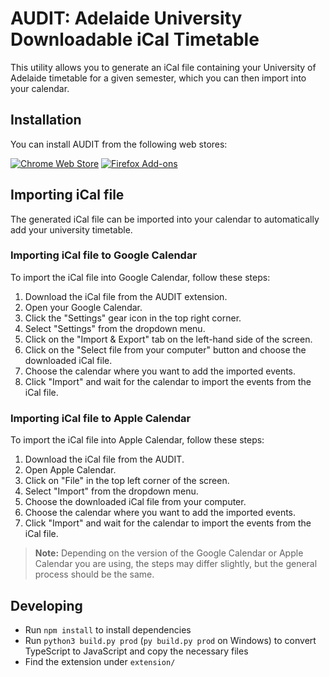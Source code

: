 # AUDIT: Adelaide University Downloadable iCal Timetable
This utility allows you to generate an iCal file containing your University of Adelaide timetable for a given semester, which you can then import into your calendar.

## Installation

You can install AUDIT from the following web stores:

[![Chrome Web Store](https://img.shields.io/chrome-web-store/v/[]?label=Chrome%20Web%20Store&logo=google-chrome&logoColor=white)]()
[![Firefox Add-ons](https://img.shields.io/amo/v/audit?label=Firefox%20Add-ons&logo=firefox-browser&logoColor=white)](https://addons.mozilla.org/en-US/firefox/addon/audit/)

## Importing iCal file

The generated iCal file can be imported into your calendar to automatically add your university timetable.

### Importing iCal file to Google Calendar

To import the iCal file into Google Calendar, follow these steps:

1. Download the iCal file from the AUDIT extension.
2. Open your Google Calendar.
3. Click the "Settings" gear icon in the top right corner.
4. Select "Settings" from the dropdown menu.
5. Click on the "Import & Export" tab on the left-hand side of the screen.
6. Click on the "Select file from your computer" button and choose the downloaded iCal file.
7. Choose the calendar where you want to add the imported events.
8. Click "Import" and wait for the calendar to import the events from the iCal file.

### Importing iCal file to Apple Calendar

To import the iCal file into Apple Calendar, follow these steps:

1. Download the iCal file from the AUDIT.
2. Open Apple Calendar.
3. Click on "File" in the top left corner of the screen.
4. Select "Import" from the dropdown menu.
5. Choose the downloaded iCal file from your computer.
6. Choose the calendar where you want to add the imported events.
7. Click "Import" and wait for the calendar to import the events from the iCal file.

> **Note:**
> Depending on the version of the Google Calendar or Apple Calendar you are using, the steps may differ slightly, but the general process should be the same.

## Developing 
- Run `npm install` to install dependencies
- Run `python3 build.py prod` (`py build.py prod` on Windows) to convert TypeScript to JavaScript and copy the necessary files
- Find the extension under `extension/`
